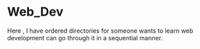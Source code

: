 # Web_Dev
Here , I have ordered directories for someone wants to learn web development can go through it in a sequential manner.
